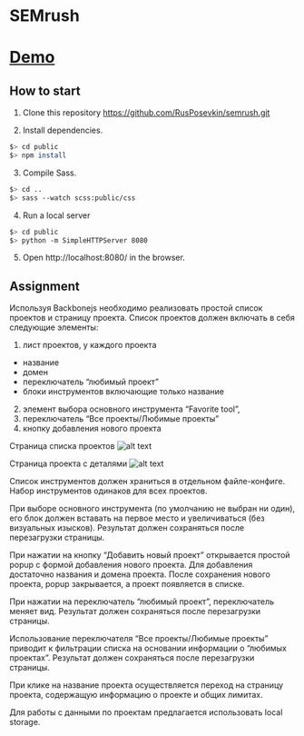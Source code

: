 # SEMrush

# [Demo](http://posevkin.ru/semrush/)

## How to start
1. Clone this repository https://github.com/RusPosevkin/semrush.git

2. Install dependencies.
``` bash
$> cd public
$> npm install
```
3. Compile Sass.
``` bash
$> cd ..
$> sass --watch scss:public/css
```
4. Run a local server
```bash
$> cd public
$> python -m SimpleHTTPServer 8080
```
5. Open http://localhost:8080/ in the browser.

## Assignment
Используя Backbonejs необходимо реализовать простой список проектов и страницу проекта.
Список проектов должен включать в себя следующие элементы:
1. лист проектов, у каждого проекта
  * название
  * домен
  * переключатель “любимый проект”
  * блоки инструментов включающие только название
2. элемент выбора основного инструмента “Favorite tool”,
3. переключатель “Все проекты/Любимые проекты”
4. кнопку добавления нового проекта

Страница списка проектов
![alt text](http://posevkin.ru/semrush/page-1.png "Projects list")

Страница проекта с деталями
![alt text](http://posevkin.ru/semrush/page-2.png "Project info")

Список инструментов должен храниться в отдельном файле-конфиге. Набор инструментов одинаков для всех проектов.

При выборе основного инструмента (по умолчанию не выбран ни один), его блок должен вставать на первое место и увеличиваться (без визуальных изысков). Результат должен сохраняться после перезагрузки страницы.

При нажатии на кнопку “Добавить новый проект” открывается простой popup с формой добавления нового проекта. Для добавления достаточно названия и домена проекта. После сохранения нового проекта, popup закрывается, а проект появляется в списке.

При нажатии на переключатель “любимый проект”, переключатель меняет вид. Результат должен сохраняться после перезагрузки страницы.

Использование переключателя “Все проекты/Любимые проекты” приводит к фильтрации списка на основании информации о “любимых проектах”. Результат должен сохраняться после перезагрузки страницы.

При клике на название проекта осуществляется переход на страницу проекта, содержащую информацию о проекте и общих лимитах.

Для работы с данными по проектам предлагается использовать local storage.
